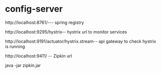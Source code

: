 # config-server

http://localhost:8761/---   spring registry

http://localhost:9295/hystrix--   hystrix url to monitor services

http://localhost:9191/actuator/hystrix.stream-- api gateway to check hystrix is running

http://localhost:9411/ -- Zipkin url

java -jar zipkin.jar
